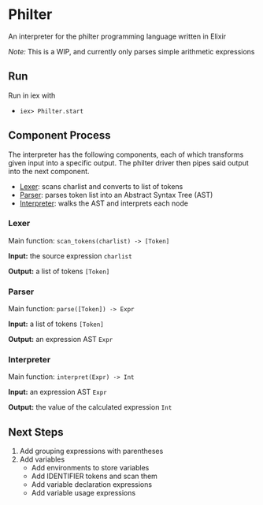 # Philter

An interpreter for the philter programming language written in Elixir

_Note:_ This is a WIP, and currently only parses simple arithmetic expressions

## Run

Run in iex with

-   `iex> Philter.start`

## Component Process

The interpreter has the following components, each of which transforms given input into a specific output. The philter driver then pipes said output into the next component.

-   [Lexer](#Lexer): scans charlist and converts to list of tokens
-   [Parser](#Parser): parses token list into an Abstract Syntax Tree (AST)
-   [Interpreter](#Interpreter): walks the AST and interprets each node

### Lexer

Main function: `scan_tokens(charlist) -> [Token]`

**Input:** the source expression `charlist`

**Output:** a list of tokens `[Token]`

### Parser

Main function: `parse([Token]) -> Expr`

**Input:** a list of tokens `[Token]`

**Output:** an expression AST `Expr`

### Interpreter

Main function: `interpret(Expr) -> Int`

**Input:** an expression AST `Expr`

**Output:** the value of the calculated expression `Int`

## Next Steps

1.  Add grouping expressions with parentheses
2.  Add variables
    -   Add environments to store variables
    -   Add IDENTIFIER tokens and scan them
    -   Add variable declaration expressions
    -   Add variable usage expressions
